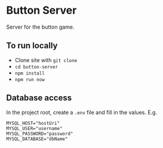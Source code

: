 # Button Server

Server for the button game.

## To run locally

-   Clone site with `git clone`
-   `cd button-server`
-   `npm install`
-   `npm run now`


## Database access

In the project root, create a `.env` file and fill in the values. E.g.

```
MYSQL_HOST="hostUri"
MYSQL_USER="username"
MYSQL_PASSWORD="password"
MYSQL_DATABASE="dbName"
```